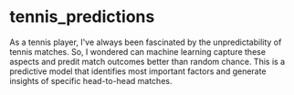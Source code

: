 # tennis_predictions
As a tennis player, I've always been fascinated by the unpredictability of tennis matches. So, I wondered can machine learning capture these aspects and predit match outcomes better than random chance. This is a predictive model that identifies most important factors and generate insights of specific head-to-head matches.
